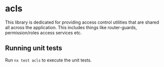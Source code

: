 # acls

This library is dedicated for providing access control utilities that are shared all across the application.
This includes things like router-guards, permission/roles access services etc.

## Running unit tests

Run `nx test acls` to execute the unit tests.
